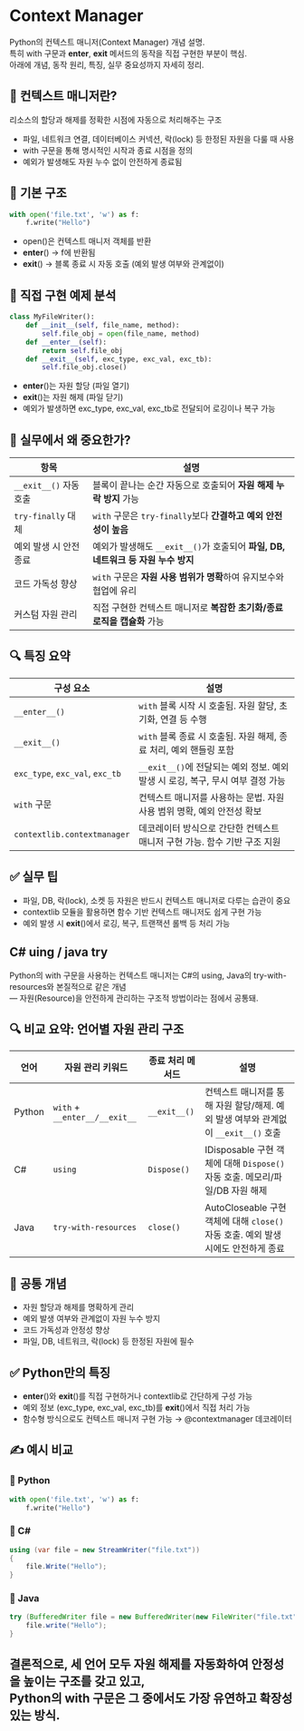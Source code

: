 
# Context Manager
Python의 컨텍스트 매니저(Context Manager) 개념  설명.  
특히 with 구문과 __enter__, __exit__ 메서드의 동작을 직접 구현한 부분이 핵심.  
아래에 개념, 동작 원리, 특징, 실무 중요성까지 자세히 정리.

## 🧠 컨텍스트 매니저란?
리소스의 할당과 해제를 정확한 시점에 자동으로 처리해주는 구조

- 파일, 네트워크 연결, 데이터베이스 커넥션, 락(lock) 등 한정된 자원을 다룰 때 사용
- with 구문을 통해 명시적인 시작과 종료 시점을 정의
- 예외가 발생해도 자원 누수 없이 안전하게 종료됨

## 🔧 기본 구조
```python
with open('file.txt', 'w') as f:
    f.write("Hello")
```

- open()은 컨텍스트 매니저 객체를 반환
- __enter__() → f에 반환됨
- __exit__() → 블록 종료 시 자동 호출 (예외 발생 여부와 관계없이)

## 🧪 직접 구현 예제 분석
```python
class MyFileWriter():
    def __init__(self, file_name, method):
        self.file_obj = open(file_name, method)
    def __enter__(self):
        return self.file_obj
    def __exit__(self, exc_type, exc_val, exc_tb):
        self.file_obj.close()
```

- __enter__()는 자원 할당 (파일 열기)
- __exit__()는 자원 해제 (파일 닫기)
- 예외가 발생하면 exc_type, exc_val, exc_tb로 전달되어 로깅이나 복구 가능

## 📌 실무에서 왜 중요한가?
| 항목               | 설명                                                                 |
|--------------------|----------------------------------------------------------------------|
| `__exit__()` 자동 호출 | 블록이 끝나는 순간 자동으로 호출되어 **자원 해제 누락 방지** 가능             |
| `try-finally` 대체     | `with` 구문은 `try-finally`보다 **간결하고 예외 안전성이 높음**               |
| 예외 발생 시 안전 종료 | 예외가 발생해도 `__exit__()`가 호출되어 **파일, DB, 네트워크 등 자원 누수 방지** |
| 코드 가독성 향상       | `with` 구문은 **자원 사용 범위가 명확**하여 유지보수와 협업에 유리              |
| 커스텀 자원 관리       | 직접 구현한 컨텍스트 매니저로 **복잡한 초기화/종료 로직을 캡슐화** 가능         |


## 🔍 특징 요약
| 구성 요소               | 설명                                                                 |
|--------------------------|----------------------------------------------------------------------|
| `__enter__()`            | `with` 블록 시작 시 호출됨. 자원 할당, 초기화, 연결 등 수행              |
| `__exit__()`             | `with` 블록 종료 시 호출됨. 자원 해제, 종료 처리, 예외 핸들링 포함         |
| `exc_type`, `exc_val`, `exc_tb` | `__exit__()`에 전달되는 예외 정보. 예외 발생 시 로깅, 복구, 무시 여부 결정 가능 |
| `with` 구문              | 컨텍스트 매니저를 사용하는 문법. 자원 사용 범위 명확, 예외 안전성 확보       |
| `contextlib.contextmanager` | 데코레이터 방식으로 간단한 컨텍스트 매니저 구현 가능. 함수 기반 구조 지원     |


## ✅ 실무 팁
- 파일, DB, 락(lock), 소켓 등 자원은 반드시 컨텍스트 매니저로 다루는 습관이 중요
- contextlib 모듈을 활용하면 함수 기반 컨텍스트 매니저도 쉽게 구현 가능
- 예외 발생 시 __exit__()에서 로깅, 복구, 트랜잭션 롤백 등 처리 가능

## C# uing / java try

Python의 with 구문을 사용하는 컨텍스트 매니저는 C#의 using, Java의 try-with-resources와 본질적으로 같은 개념  
— 자원(Resource)을 안전하게 관리하는 구조적 방법이라는 점에서 공통돼.


## 🔍 비교 요약: 언어별 자원 관리 구조
| 언어       | 자원 관리 키워드         | 종료 처리 메서드         | 설명                                                                 |
|------------|---------------------------|----------------------------|----------------------------------------------------------------------|
| Python     | `with` + `__enter__/__exit__` | `__exit__()`               | 컨텍스트 매니저를 통해 자원 할당/해제. 예외 발생 여부와 관계없이 `__exit__()` 호출 |
| C#         | `using`                   | `Dispose()`                | IDisposable 구현 객체에 대해 `Dispose()` 자동 호출. 메모리/파일/DB 자원 해제     |
| Java       | `try-with-resources`      | `close()`                  | AutoCloseable 구현 객체에 대해 `close()` 자동 호출. 예외 발생 시에도 안전하게 종료 |

## 🧠 공통 개념
- 자원 할당과 해제를 명확하게 관리
- 예외 발생 여부와 관계없이 자원 누수 방지
- 코드 가독성과 안정성 향상
- 파일, DB, 네트워크, 락(lock) 등 한정된 자원에 필수

## ✅ Python만의 특징
- __enter__()와 __exit__()를 직접 구현하거나 contextlib로 간단하게 구성 가능
- 예외 정보 (exc_type, exc_val, exc_tb)를 __exit__()에서 직접 처리 가능
- 함수형 방식으로도 컨텍스트 매니저 구현 가능 → @contextmanager 데코레이터

## ✍️ 예시 비교
### 🔸 Python
```python
with open('file.txt', 'w') as f:
    f.write("Hello")
```

### 🔸 C#
```csharp
using (var file = new StreamWriter("file.txt"))
{
    file.Write("Hello");
}
```

### 🔸 Java
```java
try (BufferedWriter file = new BufferedWriter(new FileWriter("file.txt"))) {
    file.write("Hello");
}
```

결론적으로, 세 언어 모두 자원 해제를 자동화하여 안정성을 높이는 구조를 갖고 있고,  
Python의 with 구문은 그 중에서도 가장 유연하고 확장성 있는 방식.
---
